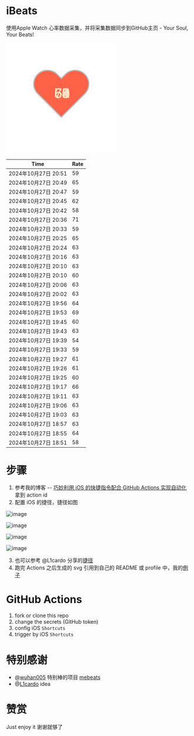 # iBeats
使用Apple Watch 心率数据采集，并将采集数据同步到GitHub主页 - Your Soul, Your Beats!

![](./files/heart.svg)

<!--START_SECTION:my_heart_rate-->
| Time | Rate | 
 | ---- | ---- | 
| 2024年10月27日 20:51 | 59 |
| 2024年10月27日 20:49 | 65 |
| 2024年10月27日 20:47 | 59 |
| 2024年10月27日 20:45 | 62 |
| 2024年10月27日 20:42 | 58 |
| 2024年10月27日 20:36 | 71 |
| 2024年10月27日 20:33 | 59 |
| 2024年10月27日 20:25 | 65 |
| 2024年10月27日 20:24 | 63 |
| 2024年10月27日 20:16 | 63 |
| 2024年10月27日 20:10 | 63 |
| 2024年10月27日 20:10 | 60 |
| 2024年10月27日 20:06 | 63 |
| 2024年10月27日 20:02 | 63 |
| 2024年10月27日 19:56 | 64 |
| 2024年10月27日 19:53 | 69 |
| 2024年10月27日 19:45 | 60 |
| 2024年10月27日 19:43 | 63 |
| 2024年10月27日 19:39 | 54 |
| 2024年10月27日 19:33 | 59 |
| 2024年10月27日 19:27 | 61 |
| 2024年10月27日 19:26 | 61 |
| 2024年10月27日 19:25 | 60 |
| 2024年10月27日 19:17 | 66 |
| 2024年10月27日 19:11 | 63 |
| 2024年10月27日 19:06 | 63 |
| 2024年10月27日 19:03 | 63 |
| 2024年10月27日 18:57 | 63 |
| 2024年10月27日 18:55 | 64 |
| 2024年10月27日 18:51 | 58 |

<!--END_SECTION:my_heart_rate-->

# 步骤
1. 参考我的博客 -- [巧妙利用 iOS 的快捷指令配合 GitHub Actions 实现自动化](https://github.com/yihong0618/gitblog/issues/198) 拿到 action id
2. 配置 iOS 的捷径，捷径如图

![image](https://user-images.githubusercontent.com/15976103/122154218-0db0b480-ce97-11eb-93bb-5aec07c558dc.png)

![image](https://user-images.githubusercontent.com/15976103/122154236-186b4980-ce97-11eb-8e4b-70551a0391ae.png)

![image](https://user-images.githubusercontent.com/15976103/122154268-2d47dd00-ce97-11eb-902e-3acf292265a9.png)

![image](https://user-images.githubusercontent.com/15976103/122174055-fa144680-ceb4-11eb-9be2-3eb83cd516f7.png)

3. 也可以参考 @L1cardo 分享的[捷径](https://www.icloud.com/shortcuts/6ab6047b459c41ad822ad6b94b1c03d4)
4. 跑完 Actions 之后生成的 svg 引用到自己的 README 或 profile 中，我的[例子](https://github.com/yihong0618) 

# GitHub Actions

1. fork or clone this repo
2. change the secrets (GitHub token)
3. config iOS `Shortcuts` 
4. trigger by iOS `Shortcuts`

# 特别感谢
- @[wuhan005](https://github.com/wuhan005) 特别棒的项目 [mebeats](https://github.com/wuhan005/mebeats)
- @[L1cardo](https://github.com/L1cardo) idea

# 赞赏
Just enjoy it
谢谢就够了
